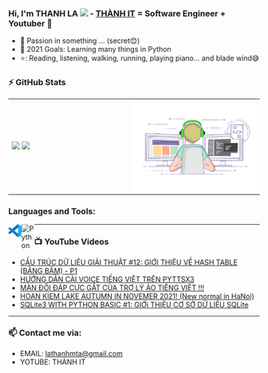 ### Hi, I'm THANH LA <img src="https://media.giphy.com/media/hvRJCLFzcasrR4ia7z/giphy.gif" width="25px"> -  [THÀNH IT][website] = Software Engineer + Youtuber 🌻  


- 🔭 Passion in something ... (secret😊)
- 💪 2021 Goals: Learning many things in Python
- ⭐: Reading, listening, walking, running, playing piano... and blade wind😅

### :zap: GitHub Stats

<table>
<tr>
  <td width="48%">
    <img src="https://github-readme-stats.vercel.app/api?username=ThanhLa1802&show_icons=true&hide=contribs,issues&hide_border=true" />
    <img src="https://github-readme-stats.vercel.app/api/top-langs/?username=ThanhLa1802&layout=compact&show_icons=true&hide_border=true" />
  </td>
  <td width="52%"><img alt="gif" align="right" src=".github/assets/coding-freak.gif"/></td>
</tr>
<table>

### Languages and Tools:
<img align="left" alt="Visual Studio Code" width="26px" src="https://raw.githubusercontent.com/github/explore/80688e429a7d4ef2fca1e82350fe8e3517d3494d/topics/visual-studio-code/visual-studio-code.png" />
<img align="left" alt="Python" width="26px" src="https://upload.wikimedia.org/wikipedia/commons/thumb/0/0a/Python.svg/1200px-Python.svg.png" /> 

---

### 📺 YouTube Videos

<!-- YOUTUBE:START -->
- [CẤU TRÚC DỮ LIỆU GIẢI THUẬT #12: GIỚI THIỆU VỀ HASH TABLE &lpar;BẢNG BĂM&rpar; - P1](https://www.youtube.com/watch?v=OpItfJ_5l_4)
- [HƯỚNG DẪN CÀI VOICE TIẾNG VIỆT TRÊN PYTTSX3](https://www.youtube.com/watch?v=aw7FVWOY1yE)
- [MÀN ĐỐI ĐÁP CỰC GẮT CỦA TRỢ LÝ ẢO TIẾNG VIỆT !!!](https://www.youtube.com/watch?v=Ckm829B1nv0)
- [HOAN KIEM LAKE AUTUMN IN NOVEMER 2021! &lpar;New normal in HaNoi&rpar;](https://www.youtube.com/watch?v=7egmpDJfR5s)
- [SQLite3 WITH PYTHON BASIC #1: GIỚi THIỆU CƠ SỞ DỮ LIỆU SQLite](https://www.youtube.com/watch?v=rdQAXBS3kHg)
<!-- YOUTUBE:END -->

---

### 📫 Contact me via:
- EMAIL: lathanhmta@gmail.com
- YOTUBE: THÀNH IT

[website]: https://www.youtube.com/channel/UC9L5_YMFz8JfBeQtUic8-3A
